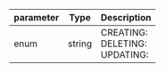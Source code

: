| parameter | Type | Description |
| ----------- | ----------- |----------- |
| enum  |  string  | CREATING: <br/>DELETING: <br/>UPDATING:   |